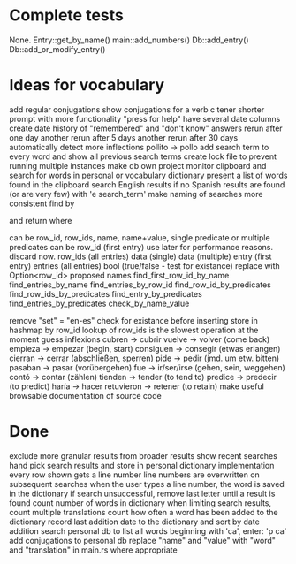 Complete tests
==============
None.
    Entry::get_by_name()
    main::add_numbers()
    Db::add_entry()
    Db::add_or_modify_entry()

Ideas for vocabulary
====================
add regular conjugations
show conjugations for a verb
    c tener
shorter prompt with more functionality
    "press <h> for help"
have several date columns
  create date
  history of "remembered" and "don't know" answers
    rerun after one day
    another rerun after 5 days
    another rerun after 30 days
automatically detect more inflections
  pollito -> pollo
add search term to every word and show all previous search terms
create lock file to prevent running multiple instances
make db own project
monitor clipboard and search for words in personal or vocabulary dictionary
    present a list of words found in the clipboard
search English results if no Spanish results are found (or are very few)
    with 'e search_term'
make naming of searches more consistent
    find by <p> and return <r> where
	<p> can be row_id, row_ids, name, name+value, single predicate or multiple predicates
	<r> can be
	    row_id (first entry)
		use later for performance reasons. discard now.
	    row_ids (all entries)
	    data (single)
	    data (multiple)
	    entry (first entry)
	    entries (all entries)
	    bool (true/false - test for existance)
		replace with Option<row_id>
    proposed names
	find_first_row_id_by_name
	find_entries_by_name
	find_entries_by_row_id
	find_row_id_by_predicates
	find_row_ids_by_predicates
	find_entry_by_predicates
	find_entries_by_predicates
	check_by_name_value

remove "set" = "en-es"
check for existance before inserting
store in hashmap by row\_id
    lookup of row\_ids is the slowest operation at the moment
guess inflexions
    cubren -> cubrir
    vuelve -> volver (come back)
    empieza -> empezar (begin, start)
    consiguen -> consegir (etwas erlangen)
    cierran -> cerrar (abschließen, sperren)
    pide -> pedir (jmd. um etw. bitten)
    pasaban -> pasar (vorübergehen)
    fue -> ir/ser/irse (gehen, sein, weggehen)
    contó -> contar (zählen)
    tienden -> tender (to tend to)
    predice -> predecir (to predict)
    haría -> hacer
    retuvieron -> retener (to retain)
make useful browsable documentation of source code

Done
====
exclude more granular results from broader results
show recent searches
    hand pick search results and store in personal dictionary
    implementation
	every row shown gets a line number
	line numbers are overwritten on subsequent searches
	when the user types a line number, the word is saved in the dictionary
if search unsuccessful, remove last letter until a result is found
count number of words in dictionary
when limiting search results, count multiple translations
count how often a word has been added to the dictionary
record last addition date to the dictionary
    and sort by date addition
search personal db
    to list all words beginning with 'ca', enter: 'p ca'
add conjugations to personal db
replace "name" and "value" with "word" and "translation" in main.rs where appropriate
